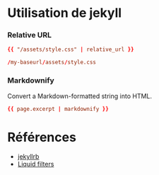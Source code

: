 # Utilisation de jekyll


### Relative URL

```conf
{{ "/assets/style.css" | relative_url }}

/my-baseurl/assets/style.css

```

### Markdownify

Convert a Markdown-formatted string into HTML.

```conf
{{ page.excerpt | markdownify }}
```

# Références
- [jekyllrb](https://jekyllrb.com/)
- [Liquid filters](https://jekyllrb.com/docs/liquid/filters/)

